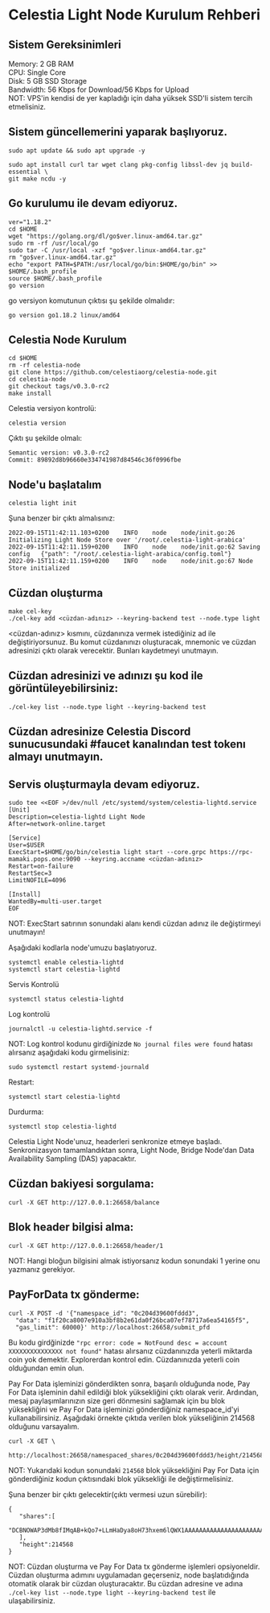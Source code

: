 # Celestia Light Node Kurulum Rehberi

## Sistem Gereksinimleri

Memory: 2 GB RAM <br/>
CPU: Single Core <br/>
Disk: 5 GB SSD Storage <br/>
Bandwidth: 56 Kbps for Download/56 Kbps for Upload <br/>
NOT: VPS'in kendisi de yer kapladığı için daha yüksek SSD'li sistem tercih etmelisiniz.

## Sistem güncellemerini yaparak başlıyoruz.

```
sudo apt update && sudo apt upgrade -y

sudo apt install curl tar wget clang pkg-config libssl-dev jq build-essential \
git make ncdu -y
```

## Go kurulumu ile devam ediyoruz.

```
ver="1.18.2"
cd $HOME
wget "https://golang.org/dl/go$ver.linux-amd64.tar.gz"
sudo rm -rf /usr/local/go
sudo tar -C /usr/local -xzf "go$ver.linux-amd64.tar.gz"
rm "go$ver.linux-amd64.tar.gz"
echo "export PATH=$PATH:/usr/local/go/bin:$HOME/go/bin" >> $HOME/.bash_profile
source $HOME/.bash_profile
go version
```
go versiyon komutunun çıktısı şu şekilde olmalıdır:

```
go version go1.18.2 linux/amd64
```

## Celestia Node Kurulum

```
cd $HOME
rm -rf celestia-node
git clone https://github.com/celestiaorg/celestia-node.git
cd celestia-node
git checkout tags/v0.3.0-rc2
make install
```

Celestia versiyon kontrolü:

```
celestia version
```

Çıktı şu şekilde olmalı:

```
Semantic version: v0.3.0-rc2
Commit: 89892d8b96660e334741987d84546c36f0996fbe
```

## Node'u başlatalım

```
celestia light init
```

Şuna benzer bir çıktı almalısınız:

```
2022-09-15T11:42:11.103+0200    INFO    node    node/init.go:26 Initializing Light Node Store over '/root/.celestia-light-arabica'
2022-09-15T11:42:11.159+0200    INFO    node    node/init.go:62 Saving config   {"path": "/root/.celestia-light-arabica/config.toml"}
2022-09-15T11:42:11.159+0200    INFO    node    node/init.go:67 Node Store initialized
```

## Cüzdan oluşturma

```
make cel-key
./cel-key add <cüzdan-adınız> --keyring-backend test --node.type light
```

<cüzdan-adınız> kısmını, cüzdanınıza vermek istediğiniz ad ile değiştiriyorsunuz.
Bu komut cüzdanınızı oluşturacak, mnemonic ve cüzdan adresinizi çıktı olarak verecektir. Bunları kaydetmeyi unutmayın.

## Cüzdan adresinizi ve adınızı şu kod ile görüntüleyebilirsiniz:

```
./cel-key list --node.type light --keyring-backend test
```

## Cüzdan adresinize Celestia Discord sunucusundaki #faucet kanalından test tokenı almayı unutmayın.

## Servis oluşturmayla devam ediyoruz.

```
sudo tee <<EOF >/dev/null /etc/systemd/system/celestia-lightd.service
[Unit]
Description=celestia-lightd Light Node
After=network-online.target

[Service]
User=$USER
ExecStart=$HOME/go/bin/celestia light start --core.grpc https://rpc-mamaki.pops.one:9090 --keyring.accname <cüzdan-adınız>
Restart=on-failure
RestartSec=3
LimitNOFILE=4096

[Install]
WantedBy=multi-user.target
EOF
```

NOT: ExecStart satırının sonundaki alanı kendi cüzdan adınız ile değiştirmeyi unutmayın!

Aşağıdaki kodlarla node'umuzu başlatıyoruz.

```
systemctl enable celestia-lightd
systemctl start celestia-lightd
```

Servis Kontrolü

```
systemctl status celestia-lightd
```

Log kontrolü

```
journalctl -u celestia-lightd.service -f
```

NOT: Log kontrol kodunu girdiğinizde `No journal files were found` hatası alırsanız aşağıdaki kodu girmelisiniz:

```
sudo systemctl restart systemd-journald
```

Restart:

```
systemctl start celestia-lightd
```

Durdurma:

```
systemctl stop celestia-lightd
```

Celestia Light Node'unuz, headerleri senkronize etmeye başladı. Senkronizasyon tamamlandıktan sonra, Light Node, Bridge Node'dan Data Availability Sampling (DAS) yapacaktır.

## Cüzdan bakiyesi sorgulama:

```
curl -X GET http://127.0.0.1:26658/balance
```

## Blok header bilgisi alma:

```
curl -X GET http://127.0.0.1:26658/header/1
```

NOT: Hangi bloğun bilgisini almak istiyorsanız kodun sonundaki 1 yerine onu yazmanız gerekiyor.

## PayForData tx gönderme:

```
curl -X POST -d '{"namespace_id": "0c204d39600fddd3",
  "data": "f1f20ca8007e910a3bf8b2e61da0f26bca07ef78717a6ea54165f5",
  "gas_limit": 60000}' http://localhost:26658/submit_pfd
```

Bu kodu girdğinizde `"rpc error: code = NotFound desc = account XXXXXXXXXXXXXXX not found"` hatası alırsanız cüzdanınızda yeterli miktarda coin yok demektir. Explorerdan kontrol edin. Cüzdanınızda yeterli coin olduğundan emin olun.

Pay For Data işleminizi gönderdikten sonra, başarılı olduğunda node, Pay For Data işleminin dahil edildiği blok yüksekliğini çıktı olarak verir. 
Ardından, mesaj paylaşımlarınızın size geri dönmesini sağlamak için bu blok yüksekliğini ve Pay For Data işleminizi gönderdiğiniz namespace_id'yi kullanabilirsiniz. Aşağıdaki örnekte çıktıda verilen blok yükseliğinin 214568 olduğunu varsayalım. 

```
curl -X GET \
  http://localhost:26658/namespaced_shares/0c204d39600fddd3/height/214568
```

NOT: Yukarıdaki kodun sonundaki `214568` blok yüksekliğini Pay For Data için gönderdiğiniz kodun çıktısındaki blok yüksekliği ile değiştirmelisiniz.

Şuna benzer bir çıktı gelecektir(çıktı vermesi uzun sürebilir):

```
{
   "shares":[
      "DCBNOWAP3dMb8fIMqAB+kQo7+LLmHaDya8oH73hxem6lQWX1AAAAAAAAAAAAAAAAAAAAAAAAAAAAAAAAAAAAAAAAAAAAAAAAAAAAAAAAAAAAAAAAAAAAAAAAAAAAAAAAAAAAAAAAAAAAAAAAAAAAAAAAAAAAAAAAAAAAAAAAAAAAAAAAAAAAAAAAAAAAAAAAAAAAAAAAAAAAAAAAAAAAAAAAAAAAAAAAAAAAAAAAAAAAAAAAAAAAAAAAAAAAAAAAAAAAAAAAAAAAAAAAAAAAAAAAAAAAAAAAAAAAAAAAAAAAAAAAAAAAAAAAAAAAAAAAAAAAAAAAAAAAAAAAAAAAAA=="
   ],
   "height":214568
}
```
NOT: Cüzdan oluşturma ve Pay For Data tx gönderme işlemleri opsiyoneldir. Cüzdan oluşturma adımını uygulamadan geçerseniz, node başlatıdığında otomatik olarak bir cüzdan oluşturacaktır. Bu cüzdan adresine ve adına `./cel-key list --node.type light --keyring-backend test` ile ulaşabilirsiniz.
